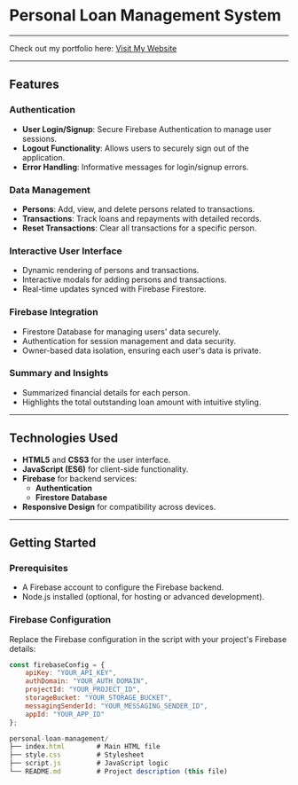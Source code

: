 # Personal Loan Management System
---

Check out my portfolio here: [Visit My Website](https://iftikhar-jafry.github.io/Loan-Management/)

---

## Features

### Authentication
- **User Login/Signup**: Secure Firebase Authentication to manage user sessions.
- **Logout Functionality**: Allows users to securely sign out of the application.
- **Error Handling**: Informative messages for login/signup errors.

### Data Management
- **Persons**: Add, view, and delete persons related to transactions.
- **Transactions**: Track loans and repayments with detailed records.
- **Reset Transactions**: Clear all transactions for a specific person.

### Interactive User Interface
- Dynamic rendering of persons and transactions.
- Interactive modals for adding persons and transactions.
- Real-time updates synced with Firebase Firestore.

### Firebase Integration
- Firestore Database for managing users' data securely.
- Authentication for session management and data security.
- Owner-based data isolation, ensuring each user's data is private.

### Summary and Insights
- Summarized financial details for each person.
- Highlights the total outstanding loan amount with intuitive styling.

---

## Technologies Used

- **HTML5** and **CSS3** for the user interface.
- **JavaScript (ES6)** for client-side functionality.
- **Firebase** for backend services:
  - **Authentication**
  - **Firestore Database**
- **Responsive Design** for compatibility across devices.

---

## Getting Started

### Prerequisites
- A Firebase account to configure the Firebase backend.
- Node.js installed (optional, for hosting or advanced development).

### Firebase Configuration
Replace the Firebase configuration in the script with your project's Firebase details:
```javascript
const firebaseConfig = {
    apiKey: "YOUR_API_KEY",
    authDomain: "YOUR_AUTH_DOMAIN",
    projectId: "YOUR_PROJECT_ID",
    storageBucket: "YOUR_STORAGE_BUCKET",
    messagingSenderId: "YOUR_MESSAGING_SENDER_ID",
    appId: "YOUR_APP_ID"
};

personal-loan-management/
├── index.html        # Main HTML file
├── style.css         # Stylesheet
├── script.js         # JavaScript logic
└── README.md         # Project description (this file)
